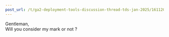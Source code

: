 ```yaml
---
post_url: /t/ga2-deployment-tools-discussion-thread-tds-jan-2025/161120/165
---
```

Gentleman,  
Will you consider my mark or not ?